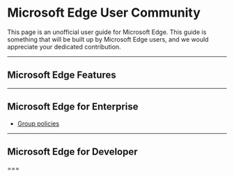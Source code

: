 # Microsoft Edge User Community

This page is an unofficial user guide for Microsoft Edge.
This guide is something that will be built up by Microsoft Edge users, and we would appreciate your dedicated contribution.

---

## Microsoft Edge Features


---

## Microsoft Edge for Enterprise

- [Group policies](/enterprise/policies/index.md)

---

## Microsoft Edge for Developer


===
